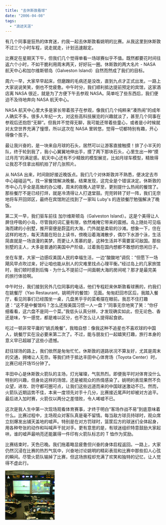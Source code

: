 ```yaml
---
title: "去休斯敦看球"
date: "2006-04-08"
tags: 
  - "浪迹天涯"
---
```


有几个同事是狂热的体育迷，约我一起去休斯敦看姚明的比赛。从我这里到休斯敦不过三个小时车程，说走就走，计划迅速敲定。

比赛定在星期天下午，但我们几个觉得单看一场球赛似乎不值。既然都要花时间往返六个小时，不如干脆利用周末两天，好好玩一圈。休斯敦的两大名片 - NASA 航天中心和加尔维斯顿岛（Galveston Island）自然而然成了我们的目标。

周六一早，大家早早起床，但磨蹭的毛病还是没改，直到九点才正式出发。一路上大家说说笑笑，倒也不觉疲惫。中午时分，我们顺利抵达提前预定的宾馆，这家酒店离 NASA 很近，就是为了方便下午去参观 NASA。简单吃了些东西后，我们便迫不及待地奔向 NASA 航天中心。

NASA 航天中心里大多是家长带着孩子在参观，像我们几个纯粹来“凑热闹”的成年人确实不多。很多人年纪一大，对这些高科技展览的兴趣就淡了，甚至几个同事在参观后还抱怨“无聊”。但我并不觉得无聊，我可能还带着些童心，或者是小时候就对太空世界充满了憧憬，所以这次在 NASA 里转悠，觉得一切都特别有趣，开心得像个孩子。

最让我兴奋的，是一块来自月球的石头，居然可以让游客直接触摸！排了小半天的队，终于轮到我了，我小心翼翼地伸出手，摸了两下那块石头，心里生出一种“摸过月亮”的满足感。航天中心还有不少精致的模型展览，比如月球车模型，精致得让我忍不住拿出相机拍了好几张照片。

从 NASA 出来，时间刚好接近晚饭点。我们几个对休斯敦并不熟悉，便决定去市中心碰碰运气，找一家餐馆解决晚餐。结果发现，这完全是个错误决定。休斯敦的市中心几乎全是高耸的办公楼，周末的夜晚人迹罕至，更别提什么热闹的餐馆了。那些餐厅不是已经打烊，就是冷清得让人打退堂鼓。兜兜转转了好一阵，我们无奈地将车开回郊区，最终在宾馆附近找到了一家叫 Luby's 的连锁餐厅勉强解决了晚饭。

第二天一早，我们驱车前往 加尔维斯顿岛（Galveston Island）。这是个美得让人屏住呼吸的小岛，尽管我的词汇量有限，依然难掩它带来的震撼。岛上随处可见临海而建的小别墅，推开窗便是蔚蓝的大海，门外就是柔软的沙滩。想象一下，住在这样的地方，每天清晨在阳台上读书，傍晚沿着海滩散步，偶尔下水游个泳，生活简直就是一场浪漫的美梦。而更让人羡慕的是，这种生活并不需要富可敌国。那些别墅的主人，大多是普通的美国中产阶级，过着我在国内想都不敢想的悠闲日子。

坐在车里，大家一边感叹美国人民的幸福生活，一边“酸酸地”调侃：“但愿下一场飓风早点吹过来，好让咱也能从别人的灾难里找点心理平衡。”经过岛上的几家旅馆时，我们顿时感到后悔 - 为什么不提前订一间面朝大海的房间呢？那才是最完美的旅行体验啊。

中午时分，我们接到另外几位同事的电话，他们专程赶来休斯敦看球赛的，约我们在姚餐厅（Yao Restaurant，姚明开的餐馆） 见面。匆匆赶回市区后，我踏入餐厅，看见同事们已经围坐一桌，几盘黑乎乎的菜肴摆在眼前。我忍不住打趣道：“这不是中餐馆吗？怎么还按美国习惯一人一盘？”同事无奈地笑了笑：“你仔细看看，这六盘不是同一个菜。”我低头认真分辨，才发现确实如此，但无论色、香还是味，乍一感觉，都是难以区分，也不怎么让人提得起食欲。

吃过一顿非常平庸的“姚氏晚餐”，我暗自想：像我这种不追星也不喜欢球的中国人，姚餐厅实在没必要来第二次了。不过，能与朋友们一起嬉笑打趣，旅行本身的意义早已超越了这些小遗憾。

赶往球场的路上，我们依然是匆匆忙忙。休斯敦的道路状况不算友好，尤其是周末的交通，拥堵让人无奈。等我们终于抵达丰田中心体育场（Toyota Center）时，比赛已经开场15分钟了。

丰田中心是休斯敦火箭队的主场，灯光璀璨，气氛热烈。即便我平时对体育没什么特别的兴趣，但身处这样的场馆，还是被观众的热情感染了。姚明的表现果然不负众望，进攻、防守都可圈可点，让我们这些远道而来的中国球迷激动不已。然而，火箭队近期运势不佳，本来一度领先对手十几分，比赛接近尾声时却被对方追平。最后进入加时赛，火箭仅以两分之差惜败，令人唏嘘不已。

这次是我人生中第一次现场观看体育赛事，才终于明白“客场作战不易”到底意味着什么。比赛过程中，主场观众对客队真是毫不留情。每当敌方球员持球时，观众席立刻爆发出铺天盖地的嘘声。特别是在对方罚球时，篮筐后方的球迷们全体起身，用各种夸张的动作和叫喊声干扰对手。更有意思的是，有球迷组织特意鼓励大家起哄，谁的嘘声最响亮还能赢得一件印有火箭队标志的 T 恤作为奖励。

比赛结束时，天色已晚。我们拖着略显疲惫但兴奋的身体启程返回。一路上，大家仍然沉浸在比赛的热烈气氛中，兴奋地讨论姚明的精彩表现和比赛中那些扣人心弦的瞬间。尽管火箭队输掉了比赛，但这场旅程却充满了欢笑和独特的记忆，让人觉得不虚此行。



![](images/200603Houston.jpg)


